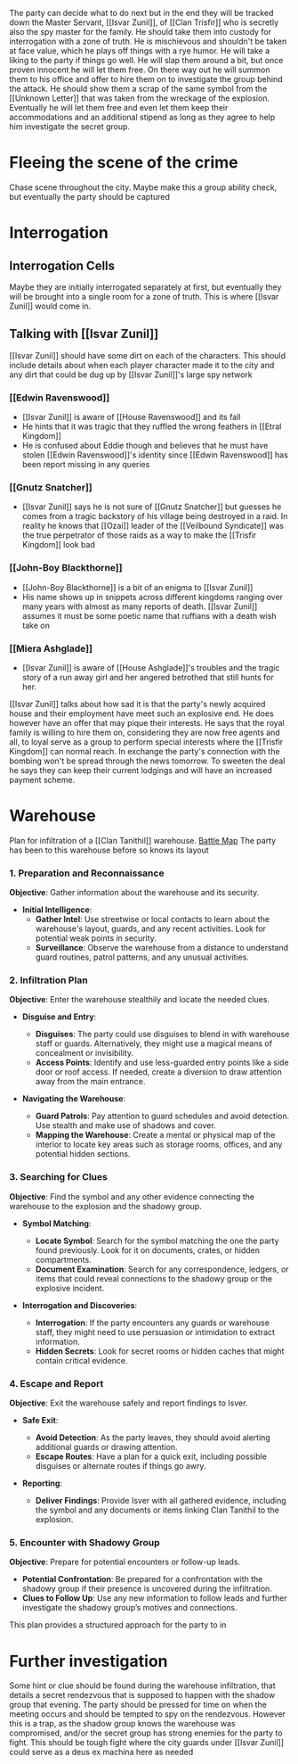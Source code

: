 The party can decide what to do next but in the end they will be tracked down the Master Servant, [[Isvar Zunil]], of [[Clan Trisfir]] who is secretly also the spy master for the family. He should take them into custody for interrogation with a zone of truth. He is mischievous and shouldn't be taken at face value, which he plays off things with a rye humor. He will take a liking to the party if things go well. He will slap them around a bit, but once proven innocent he will let them free. On there way out he will summon them to his office and offer to hire them on to investigate the group behind the attack. He should show them a scrap of the same symbol from the [[Unknown Letter]] that was taken from the wreckage of the explosion. Eventually he will let them free and even let them keep their accommodations and an additional stipend as long as they agree to help him investigate the secret group.

# Fleeing the scene of the crime 

Chase scene throughout the city. Maybe make this a group ability check, but eventually the party should be captured 

# Interrogation 

## Interrogation Cells

Maybe they are initially interrogated separately at first, but eventually they will be brought into a single room for a zone of truth. This is where [[Isvar Zunil]] would come in.

## Talking with [[Isvar Zunil]]

[[Isvar Zunil]] should have some dirt on each of the characters. This should include details about when each player character made it to the city and any dirt that could be dug up by [[Isvar Zunil]]'s large spy network

### [[Edwin Ravenswood]]
- [[Isvar Zunil]] is aware of [[House Ravenswood]] and its fall
- He hints that it was tragic that they ruffled the wrong feathers in [[Etral Kingdom]]
- He is confused about Eddie though and believes that he must have stolen [[Edwin Ravenswood]]'s identity since [[Edwin Ravenswood]] has been report missing in any queries

### [[Gnutz Snatcher]]
- [[Isvar Zunil]] says he is not sure of [[Gnutz Snatcher]] but guesses he comes from a tragic backstory of his village being destroyed in a raid. In reality he knows that [[Ozai]] leader of the [[Veilbound Syndicate]] was the true perpetrator of those raids as a way to make the [[Trisfir Kingdom]] look bad 

### [[John-Boy Blackthorne]]
- [[John-Boy Blackthorne]] is a bit of an enigma to [[Isvar Zunil]]
- His name shows up in snippets across different kingdoms ranging over many years with almost as many reports of death. [[Isvar Zunil]] assumes it must be some poetic name that ruffians with a death wish take on 

### [[Miera Ashglade]]
- [[Isvar Zunil]] is aware of [[House Ashglade]]'s troubles and the tragic story of a run away girl and her angered betrothed that still hunts for her.


[[Isvar Zunil]] talks about how sad it is that the party's newly acquired house and their employment have meet such an explosive end. He does however have an offer that may pique their interests. He says that the royal family is willing to hire them on, considering they are now free agents and all, to loyal serve as a group to perform special interests where the [[Trisfir Kingdom]] can normal reach. In exchange the party's connection with the bombing won't be spread through the news tomorrow. To sweeten the deal he says they can keep their current lodgings and will have an increased payment scheme.

# Warehouse


Plan for infiltration of a [[Clan Tanithil]] warehouse. [Battle Map](https://www.reddit.com/r/dndmaps/comments/rv70f1/warehouse_31x18/)
The party has been to this warehouse before so knows its layout
### **1. Preparation and Reconnaissance**

**Objective**: Gather information about the warehouse and its security.

- **Initial Intelligence**:
    - **Gather Intel**: Use streetwise or local contacts to learn about the warehouse's layout, guards, and any recent activities. Look for potential weak points in security.
    - **Surveillance**: Observe the warehouse from a distance to understand guard routines, patrol patterns, and any unusual activities.

### **2. Infiltration Plan**

**Objective**: Enter the warehouse stealthily and locate the needed clues.

- **Disguise and Entry**:
    
    - **Disguises**: The party could use disguises to blend in with warehouse staff or guards. Alternatively, they might use a magical means of concealment or invisibility.
    - **Access Points**: Identify and use less-guarded entry points like a side door or roof access. If needed, create a diversion to draw attention away from the main entrance.
- **Navigating the Warehouse**:
    
    - **Guard Patrols**: Pay attention to guard schedules and avoid detection. Use stealth and make use of shadows and cover.
    - **Mapping the Warehouse**: Create a mental or physical map of the interior to locate key areas such as storage rooms, offices, and any potential hidden sections.

### **3. Searching for Clues**

**Objective**: Find the symbol and any other evidence connecting the warehouse to the explosion and the shadowy group.

- **Symbol Matching**:
    
    - **Locate Symbol**: Search for the symbol matching the one the party found previously. Look for it on documents, crates, or hidden compartments.
    - **Document Examination**: Search for any correspondence, ledgers, or items that could reveal connections to the shadowy group or the explosive incident.
- **Interrogation and Discoveries**:
    
    - **Interrogation**: If the party encounters any guards or warehouse staff, they might need to use persuasion or intimidation to extract information.
    - **Hidden Secrets**: Look for secret rooms or hidden caches that might contain critical evidence.

### **4. Escape and Report**

**Objective**: Exit the warehouse safely and report findings to Isver.

- **Safe Exit**:
    
    - **Avoid Detection**: As the party leaves, they should avoid alerting additional guards or drawing attention.
    - **Escape Routes**: Have a plan for a quick exit, including possible disguises or alternate routes if things go awry.
- **Reporting**:
    
    - **Deliver Findings**: Provide Isver with all gathered evidence, including the symbol and any documents or items linking Clan Tanithil to the explosion.

### **5. Encounter with Shadowy Group**

**Objective**: Prepare for potential encounters or follow-up leads.

- **Potential Confrontation**: Be prepared for a confrontation with the shadowy group if their presence is uncovered during the infiltration.
- **Clues to Follow Up**: Use any new information to follow leads and further investigate the shadowy group’s motives and connections.

This plan provides a structured approach for the party to in


# Further investigation 

Some hint or clue should be found during the warehouse infiltration, that details a secret rendezvous that is supposed to happen with the shadow group that evening. The party should be pressed for time on when the meeting occurs and should be tempted to spy on the rendezvous. However this is a trap, as the shadow group knows the warehouse was compromised, and/or the secret group has strong enemies for the party to fight. This should be tough fight where the city guards under [[Isvar Zunil]] could serve as a deus ex machina here as needed